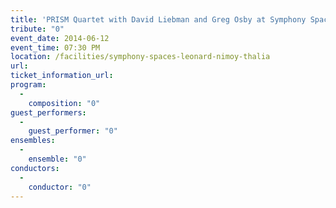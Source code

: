 ```yaml
---
title: 'PRISM Quartet with David Liebman and Greg Osby at Symphony Space'
tribute: "0"
event_date: 2014-06-12
event_time: 07:30 PM
location: /facilities/symphony-spaces-leonard-nimoy-thalia
url: 
ticket_information_url: 
program: 
  -
    composition: "0"
guest_performers: 
  -
    guest_performer: "0"
ensembles: 
  -
    ensemble: "0"
conductors: 
  -
    conductor: "0"
---
```

